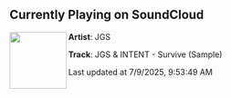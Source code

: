 ## Currently Playing on SoundCloud

[<img align="left" width="100" src="https://i1.sndcdn.com/artworks-wdMxNYJkXxk8RJ8b-zE5TJw-t500x500.png">](https://soundcloud.com/jgsmakina/jgs-intent-survive-sample?in=saxurn/sets/mutagen)

**Artist**: JGS 

**Track**: JGS & INTENT - Survive (Sample)

Last updated at 7/9/2025, 9:53:49 AM
